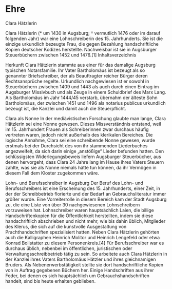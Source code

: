 # Ehre

Clara Hätzlerin

Clara Hätzlerin (* um 1430 in Augsburg; † vermutlich 1476 oder im darauf folgenden Jahr) war eine Lohnschreiberin des 15. Jahrhunderts. Sie ist die einzige urkundlich bezeugte Frau, die gegen Bezahlung handschriftliche Kopien deutscher Kodizes herstellte. Nachweisbar ist sie in Augsburger Steuerbüchern zwischen 1452 und 1476.[1]
Inhaltsverzeichnis

Herkunft
Clara Hätzlerin stammte aus einer für das damalige Augsburg typischen Notarsfamilie. 
Ihr Vater Bartholomäus ist bezeugt als so genannter Briefschreiber, der als Beauftragter reicher Bürger deren Rechtsansprüche regelte. 
Urkundlich nachgewiesen ist er sowohl in Steuerbüchern zwischen 1409 und 1443 als auch durch einen Eintrag im Augsburger Missivbuch und 
als Zeuge in einem Schuldbrief des Marx Lang. Als Bartholomäus im Jahr 1444/45 verstarb, übernahm der älteste Sohn Bartholomäus, der 
zwischen 1451 und 1496 als notarius publicus urkundlich bezeugt ist, die Kanzlei und damit auch die Steuerpflicht. 

Clara als Nonne
In der mediävistischen Forschung glaubte man lange, Clara Hätzlerin sei eine Nonne gewesen. 
Dieses Missverständnis entstand, weil im 15. Jahrhundert Frauen als Schreiberinnen zwar durchaus häufig vertreten waren, jedoch nicht außerhalb des klerikalen Bereiches. 
Die logische Annahme, Clara sei eine schreibende Nonne gewesen, wurde erstmals bei der Durchsicht des von ihr stammenden Liederbuches angezweifelt, da sich darin einige 
„anstößige“ Lieder befunden hatten. Den schlüssigsten Widerlegungsbeweis liefern Augsburger Steuerbücher, aus denen hervorgeht, dass Clara 24 Jahre lang im Hause ihres 
Vaters Steuern zahlte, was sie als Nonne niemals hätte tun können, da ihr Vermögen in diesem Fall dem Kloster zugekommen wäre.

Lohn- und Berufsschreiber in Augsburg
Der Beruf des Lohn- und Berufsschreibers ist eine Erscheinung des 15. Jahrhunderts, einer Zeit, in der der Schreibbetrieb florierte und der Bedarf an Gebrauchsliteratur 
immer größer wurde. Eine Vorreiterrolle in diesem Bereich kam der Stadt Augsburg zu, die eine Liste von über 30 nachgewiesenen Lohnschreibern vorzuweisen hat. 
Lohnschreiber waren hauptsächlich Laien, die billige Handschriftenkopien für die Öffentlichkeit herstellten, indem sie diese handschriftlich abschrieben und nicht mehr, 
wie bis dahin üblich, Mitglieder des Klerus, die sich auf die kunstvolle Ausgestaltung von Prachthandschriften spezialisiert hatten. Neben Clara Hätzlerin gehörten auch 
die Kalligraphen Heinrich Molitor und Heinrich Lengefeld oder etwa Konrad Bollstatter zu diesem Personenkreis.[4] Für Berufsschreiber war es durchaus üblich, nebenbei im öffentlichen, 
juristischen oder Verwaltungsschreibbetrieb tätig zu sein. So arbeitete auch Clara Hätzlerin in der Kanzlei ihres Vaters Bartholomäus Hätzler und ihres gleichnamigen Bruders. 
Als Nebenerwerbstätigkeit stellte sie dort handschriftliche Kopien von in Auftrag gegebenen Büchern her. Einige Handschriften aus ihrer Feder, bei denen es sich hauptsächlich um 
Gebrauchshandschriften handelt, sind bis heute erhalten geblieben. 
